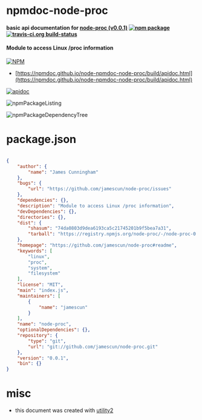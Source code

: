 # npmdoc-node-proc

#### basic api documentation for  [node-proc (v0.0.1)](https://github.com/jamescun/node-proc#readme)  [![npm package](https://img.shields.io/npm/v/npmdoc-node-proc.svg?style=flat-square)](https://www.npmjs.org/package/npmdoc-node-proc) [![travis-ci.org build-status](https://api.travis-ci.org/npmdoc/node-npmdoc-node-proc.svg)](https://travis-ci.org/npmdoc/node-npmdoc-node-proc)

#### Module to access Linux /proc information

[![NPM](https://nodei.co/npm/node-proc.png?downloads=true&downloadRank=true&stars=true)](https://www.npmjs.com/package/node-proc)

- [https://npmdoc.github.io/node-npmdoc-node-proc/build/apidoc.html](https://npmdoc.github.io/node-npmdoc-node-proc/build/apidoc.html)

[![apidoc](https://npmdoc.github.io/node-npmdoc-node-proc/build/screenCapture.buildCi.browser.%252Ftmp%252Fbuild%252Fapidoc.html.png)](https://npmdoc.github.io/node-npmdoc-node-proc/build/apidoc.html)

![npmPackageListing](https://npmdoc.github.io/node-npmdoc-node-proc/build/screenCapture.npmPackageListing.svg)

![npmPackageDependencyTree](https://npmdoc.github.io/node-npmdoc-node-proc/build/screenCapture.npmPackageDependencyTree.svg)



# package.json

```json

{
    "author": {
        "name": "James Cunningham"
    },
    "bugs": {
        "url": "https://github.com/jamescun/node-proc/issues"
    },
    "dependencies": {},
    "description": "Module to access Linux /proc information",
    "devDependencies": {},
    "directories": {},
    "dist": {
        "shasum": "74da0803d9dea6193ca5c21745201b9f5bea7a31",
        "tarball": "https://registry.npmjs.org/node-proc/-/node-proc-0.0.1.tgz"
    },
    "homepage": "https://github.com/jamescun/node-proc#readme",
    "keywords": [
        "linux",
        "proc",
        "system",
        "filesystem"
    ],
    "license": "MIT",
    "main": "index.js",
    "maintainers": [
        {
            "name": "jamescun"
        }
    ],
    "name": "node-proc",
    "optionalDependencies": {},
    "repository": {
        "type": "git",
        "url": "git://github.com/jamescun/node-proc.git"
    },
    "version": "0.0.1",
    "bin": {}
}
```



# misc
- this document was created with [utility2](https://github.com/kaizhu256/node-utility2)
